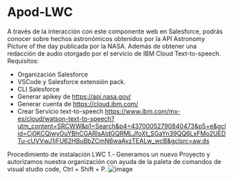 # Apod-LWC
A través de la interacción con este componente web en Salesforce, podrás conocer sobre hechos astronómicos obtenidos por la API Astronomy Picture of the day publicada por la NASA. Además de obtener una redacción de audio otorgado por el servicio de IBM Cloud Text-to-speech. 
Requisitos:
- Organización Salesforce
- VSCode y Salesforce extensión pack.
- CLI Salesforce
- Generar apikey de https://api.nasa.gov/
- Generar cuenta de https://cloud.ibm.com/
- Crear Servicio text-to-speech https://www.ibm.com/mx-es/cloud/watson-text-to-speech?utm_content=SRCWW&p1=Search&p4=43700052790840473&p5=e&gclid=Cj0KCQjwyOuYBhCGARIsAIdGQRMLJfoXt_SGaYn39QQ6LxFMo2UEDTu-cUVVwJ1jFU62HBuBbZCmN6waAvzTEALw_wcB&gclsrc=aw.ds

Procedimiento de instalación LWC
1.- Generamos un nuevo Proyecto y autorizamos nuestra organización con ayuda de la paleta de comandos de visual studio code, Ctrl + Shift + P.
![image](https://user-images.githubusercontent.com/86945047/195680384-44a8066d-7903-4102-8be9-ce1359c5e061.png)

